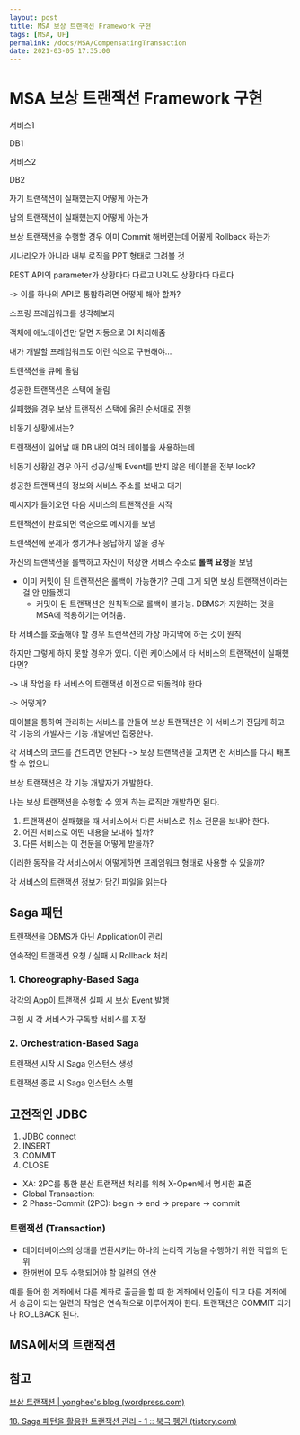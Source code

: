 ```yaml
---
layout: post
title: MSA 보상 트랜잭션 Framework 구현
tags: [MSA, UF]
permalink: /docs/MSA/CompensatingTransaction
date: 2021-03-05 17:35:00
---
```




# MSA 보상 트랜잭션 Framework 구현

서비스1

DB1

서비스2

DB2



자기 트랜잭션이 실패했는지 어떻게 아는가

남의 트랜잭션이 실패했는지 어떻게 아는가

보상 트랜잭션을 수행할 경우 이미 Commit 해버렸는데 어떻게 Rollback 하는가

시나리오가 아니라 내부 로직을 PPT 형태로 그려볼 것

REST API의 parameter가 상황마다 다르고 URL도 상황마다 다르다

-> 이를 하나의 API로 통합하려면 어떻게 해야 할까?

스프링 프레임워크를 생각해보자

객체에 애노테이션만 달면 자동으로 DI 처리해줌

내가 개발할 프레임워크도 이런 식으로 구현해야...



트랜잭션을 큐에 올림

성공한 트랜잭션은 스택에 올림

실패했을 경우 보상 트랜잭션 스택에 올린 순서대로 진행



비동기 상황에서는?

트랜잭션이 일어날 때 DB 내의 여러 테이블을 사용하는데

비동기 상황일 경우 아직 성공/실패 Event를 받지 않은 테이블을 전부 lock?



성공한 트랜잭션의 정보와 서비스 주소를 보내고 대기

메시지가 들어오면 다음 서비스의 트랜잭션을 시작

트랜잭션이 완료되면 역순으로 메시지를 보냄

트랜잭션에 문제가 생기거나 응답하지 않을 경우

자신의 트랜잭션을 롤백하고 자신이 저장한 서비스 주소로 **롤백 요청**을 보냄

- 이미 커밋이 된 트랜잭션은 롤백이 가능한가? 
  근데 그게 되면 보상 트랜잭션이라는 걸 안 만들겠지
  - 커밋이 된 트랜잭션은 원칙적으로 롤백이 불가능. DBMS가 지원하는 것을 MSA에 적용하기는 어려움.

타 서비스를 호출해야 할 경우 트랜잭션의 가장 마지막에 하는 것이 원칙

하지만 그렇게 하지 못할 경우가 있다. 이런 케이스에서 타 서비스의 트랜잭션이 실패했다면?

-> 내 작업을 타 서비스의 트랜잭션 이전으로 되돌려야 한다

-> 어떻게?

테이블을 통하여 관리하는 서비스를 만들어 보상 트랜잭션은 이 서비스가 전담케 하고 각 기능의 개발자는 기능 개발에만 집중한다.

각 서비스의 코드를 건드리면 안된다 -> 보상 트랜잭션을 고치면 전 서비스를 다시 배포할 수 없으니

보상 트랜잭션은 각 기능 개발자가 개발한다.

나는 보상 트랜잭션을 수행할 수 있게 하는 로직만 개발하면 된다.

1. 트랜잭션이 실패했을 때 서비스에서 다른 서비스로 취소 전문을 보내야 한다.
2. 어떤 서비스로 어떤 내용을 보내야 할까?
3. 다른 서비스는 이 전문을 어떻게 받을까?

이러한 동작을 각 서비스에서 어떻게하면 프레임워크 형태로 사용할 수 있을까?

각 서비스의 트랜잭션 정보가 담긴 파일을 읽는다

## Saga 패턴

트랜잭션을 DBMS가 아닌 Application이 관리

연속적인 트랜잭션 요청 / 실패 시 Rollback 처리

### 1. Choreography-Based Saga

각각의 App이 트랜잭션 실패 시 보상 Event 발행

구현 시 각 서비스가 구독할 서비스를 지정

### 2. Orchestration-Based Saga

트랜잭션 시작 시 Saga 인스턴스 생성

트랜잭션 종료 시 Saga 인스턴스 소멸

## 고전적인 JDBC

1. JDBC connect
2. INSERT
3. COMMIT
4. CLOSE

- XA: 2PC를 통한 분산 트랜잭션 처리를 위해 X-Open에서 명시한 표준
- Global Transaction: 
- 2 Phase-Commit (2PC): begin -> end -> prepare -> commit

### 트랜잭션 (Transaction)

- 데이터베이스의 상태를 변환시키는 하나의 논리적 기능을 수행하기 위한 작업의 단위
- 한꺼번에 모두 수행되어야 할 일련의 연산

예를 들어 한 계좌에서 다른 계좌로 출금을 할 때 한 계좌에서 인출이 되고 다른 계좌에서 송금이 되는 일련의 작업은 연속적으로 이루어져야 한다. 트랜잭션은 COMMIT 되거나 ROLLBACK 된다.

## MSA에서의 트랜잭션



## 참고

[보상 트랜잭션 | yonghee's blog (wordpress.com)](https://goodyhlee.wordpress.com/tag/보상-트랜잭션/)

[18. Saga 패턴을 활용한 트랜잭션 관리 - 1 :: 북극 펭귄 (tistory.com)](https://cla9.tistory.com/22?category=814447)